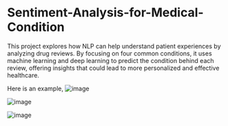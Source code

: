 # Sentiment-Analysis-for-Medical-Condition
This project explores how NLP can help understand patient experiences by analyzing drug reviews. By focusing on four common conditions, it uses machine learning and deep learning to predict the condition behind each review, offering insights that could lead to more personalized and effective healthcare.

Here is an example,
![image](https://github.com/user-attachments/assets/9dc569db-15de-4abb-b641-9b7a0aacf9aa)

![image](https://github.com/user-attachments/assets/446a673f-2f78-4aa5-9425-8d0a76010aeb)

![image](https://github.com/user-attachments/assets/bd206a80-208d-412d-ba46-377f870ea41d)
